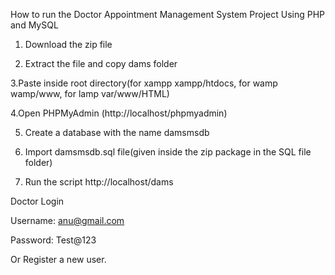 How to run the Doctor Appointment Management System Project Using PHP and MySQL

1. Download the zip file

2. Extract the file and copy dams folder

3.Paste inside root directory(for xampp xampp/htdocs, for wamp wamp/www, for lamp var/www/HTML)

4.Open PHPMyAdmin (http://localhost/phpmyadmin)

5. Create a database with the name damsmsdb

6. Import damsmsdb.sql file(given inside the zip package in the SQL file folder)

7. Run the script http://localhost/dams

Doctor Login

Username: anu@gmail.com

Password: Test@123

Or Register a new user.
